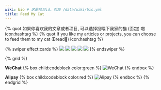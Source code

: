 ```yaml
---
wiki: bio # 这是项目id，对应 /data/wiki/bio.yml
title: Feed My Cat
---
```


{% quot 如果你喜欢我的文章或者项目, 可以选择投喂下我家的猫 (面包) 嗷 icon:hashtag %}
{% quot If you like my articles or projects, you can choose to feed them to my cat (Bread🍞) icon:hashtag %}

{% swiper effect:cards %}
![](https://ospy.shan333.cn/cat/IMG_3695.JPG)
![](https://ospy.shan333.cn/cat/IMG_3156.HEIC.JPG)
![](https://ospy.shan333.cn/cat/IMG_3758.HEIC.JPG)
![](https://ospy.shan333.cn/cat/IMG_3780.HEIC.JPG)
![](https://ospy.shan333.cn/cat/IMG_3786.HEIC.JPG)
{% endswiper %}


{% grid %}
<!-- cell -->
**WeChat**
{% box child:codeblock color:green %}
![WeChat](https://telegraph.shansan.top/file/3d141912f6a4eb2d7c0ab.jpg)
{% endbox %}
<!-- cell -->
**Alipay**
{% box child:codeblock color:red %}
![Alipay](https://telegraph.shansan.top/file/08c3f69e9dcc5c02aa83d.jpg)
{% endbox %}
{% endgrid %}
